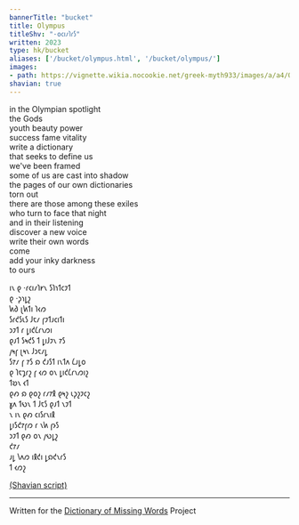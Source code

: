 ```yaml
---
bannerTitle: "bucket" 
title: Olympus
titleShv: "·𐑴𐑤𐑦𐑥𐑐𐑩𐑕"
written: 2023
type: hk/bucket
aliases: ['/bucket/olympus.html', '/bucket/olympus/']
images:
- path: https://vignette.wikia.nocookie.net/greek-myth933/images/a/a4/Olympus.jpg/revision/latest?cb=20160516102252
shavian: true
---
```


<div class="latin">

in the Olympian spotlight   
the Gods   
youth beauty power   
success fame vitality  
write a dictionary  
that seeks to define us  
we've been framed  
some of us are cast into shadow     
the pages of our own dictionaries  
torn out  
there are those among these exiles  
who turn to face that night    
and in their listening  
discover a new voice  
write their own words    
come  
add your inky darkness  
to ours


</div>

<div class="shavian">

𐑦𐑯 𐑞 ·𐑩𐑤𐑦𐑥𐑐𐑾𐑯 𐑕𐑐𐑪𐑑𐑤𐑲𐑑  
𐑞 ·𐑜𐑪𐑛𐑟  
𐑿𐑔 𐑚𐑿𐑑𐑦 𐑐𐑬𐑼  
𐑕𐑩𐑒𐑕𐑧𐑕 𐑓𐑱𐑥 𐑝𐑲𐑑𐑨𐑤𐑦𐑑𐑦  
𐑮𐑲𐑑 𐑩 𐑛𐑦𐑒𐑖𐑩𐑯𐑼𐑦  
𐑞𐑨𐑑 𐑕𐑰𐑒𐑕 𐑑 𐑛𐑦𐑓𐑲𐑯 𐑳𐑕  
𐑢𐑰𐑝 𐑚𐑰𐑯 𐑓𐑮𐑱𐑥𐑛  
𐑕𐑳𐑥 𐑝 𐑳𐑕 𐑸 𐑒𐑨𐑕𐑑 𐑦𐑯𐑑𐑵 𐑖𐑨𐑛𐑴  
𐑞 𐑐𐑱𐑡𐑩𐑟 𐑝 𐑬𐑼 𐑴𐑯 𐑛𐑦𐑒𐑖𐑩𐑯𐑼𐑦𐑟  
𐑑𐑹𐑯 𐑬𐑑  
𐑞𐑺 𐑸 𐑞𐑴𐑟 𐑩𐑥𐑳𐑙 𐑞𐑰𐑟 𐑧𐑜𐑟𐑲𐑤𐑟  
𐑣𐑵 𐑑𐑻𐑯 𐑑 𐑓𐑱𐑕 𐑞𐑨𐑑 𐑯𐑲𐑑    
𐑯 𐑦𐑯 𐑞𐑺 𐑤𐑦𐑕𐑩𐑯𐑦𐑙  
𐑛𐑦𐑕𐑒𐑳𐑝𐑼 𐑩 𐑯𐑿 𐑝𐑶𐑕  
𐑮𐑲𐑑 𐑞𐑺 𐑴𐑯 𐑢𐑻𐑛𐑟  
𐑒𐑳𐑥  
𐑨𐑛 𐑘𐑵𐑼 𐑦𐑙𐑒𐑦 𐑛𐑸𐑒𐑯𐑩𐑕  
𐑑 𐑬𐑼𐑟

[(Shavian script)](/shavian/intro)

</div>

---  
Written for the [Dictionary of Missing Words](https://www.grahammacleodjohnson.com/dictionary-of-missing-words) Project  
